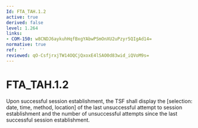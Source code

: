 ```yaml
---
Id: FTA_TAH.1.2
active: true
derived: false
level: 1.264
links:
- COM-150: w8CNDJ6aykuhHqfBxgYAbwPSmOnXU2uPzyr5QIgAd14=
normative: true
ref: ''
reviewed: qO-CsfjrxjTW14OQCjQxoxE4lSAO0d83wid_iQVoM9s=
---
```


# FTA_TAH.1.2

Upon successful session establishment, the TSF shall display the [selection: date, time, method, location] of the last unsuccessful attempt to session establishment and the number of unsuccessful attempts since the last successful session establishment.